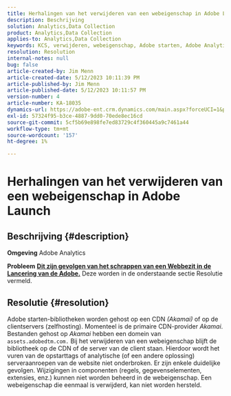 ```yaml
---
title: Herhalingen van het verwijderen van een webeigenschap in Adobe Launch
description: Beschrijving
solution: Analytics,Data Collection
product: Analytics,Data Collection
applies-to: Analytics,Data Collection
keywords: KCS, verwijderen, webeigenschap, Adobe starten, Adobe Analytics, Gegevensverzameling, Veelgestelde vragen
resolution: Resolution
internal-notes: null
bug: false
article-created-by: Jim Menn
article-created-date: 5/12/2023 10:11:39 PM
article-published-by: Jim Menn
article-published-date: 5/12/2023 10:11:57 PM
version-number: 4
article-number: KA-18035
dynamics-url: https://adobe-ent.crm.dynamics.com/main.aspx?forceUCI=1&pagetype=entityrecord&etn=knowledgearticle&id=7a507ef6-11f1-ed11-8849-6045bd006295
exl-id: 57324f95-b3ce-4887-9dd0-70ede8ec16cd
source-git-commit: 5cf5b69e898fe7ed83729c4f360445a9c7461a44
workflow-type: tm+mt
source-wordcount: '157'
ht-degree: 1%

---
```


# Herhalingen van het verwijderen van een webeigenschap in Adobe Launch

## Beschrijving {#description}


<b>Omgeving</b>
Adobe Analytics

<b>Probleem</b>
<u><b>Dit zijn gevolgen van het schrappen van een Webbezit in de Lancering van de Adobe.</b></u>
Deze worden in de onderstaande sectie Resolutie vermeld.


## Resolutie {#resolution}


Adobe starten-bibliotheken worden gehost op een CDN *(Akamai)* of op de clientservers (zelfhosting).
Momenteel is de primaire CDN-provider *Akamai*.
Bestanden gehost op *Akamai* hebben een domein van `assets.adobedtm.com.` Bij het verwijderen van een webeigenschap blijft de bibliotheek op de CDN of de server van de client staan.
Hierdoor wordt het vuren van de opstarttags of analytische (of een andere oplossing) serveraanroepen van de website niet onderbroken.
Er zijn enkele duidelijke gevolgen.
Wijzigingen in componenten (regels, gegevenselementen, extensies, enz.) kunnen niet worden beheerd in de webeigenschap.
Een webeigenschap die eenmaal is verwijderd, kan niet worden hersteld.
